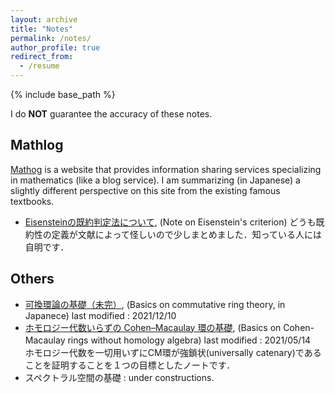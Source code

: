 ```yaml
---
layout: archive
title: "Notes"
permalink: /notes/
author_profile: true
redirect_from:
  - /resume
---
```


{% include base_path %}

I do **NOT** guarantee the accuracy of these notes.
## Mathlog
[Mathog](https://mathlog.info/) is a website that provides information sharing services specializing in mathematics (like a blog service). I am summarizing (in Japanese) a slightly different perspective on this site from the existing famous textbooks.
- [Eisensteinの既約判定法について](https://mathlog.info/articles/2344), (Note on Eisenstein's criterion) どうも既約性の定義が文献によって怪しいので少しまとめました．知っている人には自明です．
## Others 
- [可換環論の基礎（未完）](/files/note/ring.pdf), (Basics on commutative ring theory, in Japanece) last modified : 2021/12/10
- [ホモロジー代数いらずの Cohen–Macaulay 環の基礎](/files/note/CMwithoutHA.pdf), (Basics on Cohen-Macaulay rings without homology algebra) 
last modified : 2021/05/14　ホモロジー代数を一切用いずにCM環が強鎖状(universally catenary)であることを証明することを１つの目標としたノートです．
- スペクトラル空間の基礎 : under constructions.
